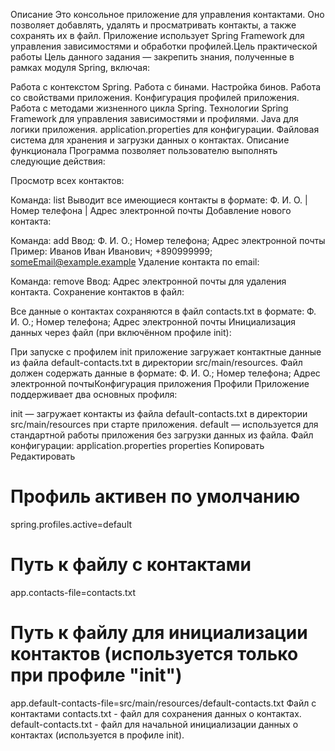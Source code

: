 Описание
Это консольное приложение для управления контактами. Оно позволяет добавлять, удалять и просматривать контакты, а также сохранять их в файл. Приложение использует Spring Framework для управления зависимостями и обработки профилей.Цель практической работы
Цель данного задания — закрепить знания, полученные в рамках модуля Spring, включая:

Работа с контекстом Spring.
Работа с бинами.
Настройка бинов.
Работа со свойствами приложения.
Конфигурация профилей приложения.
Работа с методами жизненного цикла Spring.
Технологии
Spring Framework для управления зависимостями и профилями.
Java для логики приложения.
application.properties для конфигурации.
Файловая система для хранения и загрузки данных о контактах.
Описание функционала
Программа позволяет пользователю выполнять следующие действия:

Просмотр всех контактов:

Команда: list
Выводит все имеющиеся контакты в формате:
Ф. И. О. | Номер телефона | Адрес электронной почты
Добавление нового контакта:

Команда: add
Ввод: Ф. И. О.; Номер телефона; Адрес электронной почты
Пример: Иванов Иван Иванович; +890999999; someEmail@example.example
Удаление контакта по email:

Команда: remove
Ввод: Адрес электронной почты для удаления контакта.
Сохранение контактов в файл:

Все данные о контактах сохраняются в файл contacts.txt в формате:
Ф. И. О.; Номер телефона; Адрес электронной почты
Инициализация данных через файл (при включённом профиле init):

При запуске с профилем init приложение загружает контактные данные из файла default-contacts.txt в директории src/main/resources.
Файл должен содержать данные в формате:
Ф. И. О.; Номер телефона; Адрес электронной почтыКонфигурация приложения
Профили
Приложение поддерживает два основных профиля:

init — загружает контакты из файла default-contacts.txt в директории src/main/resources при старте приложения.
default — используется для стандартной работы приложения без загрузки данных из файла.
Файл конфигурации: application.properties
properties
Копировать
Редактировать
# Профиль активен по умолчанию
spring.profiles.active=default

# Путь к файлу с контактами
app.contacts-file=contacts.txt

# Путь к файлу для инициализации контактов (используется только при профиле "init")
app.default-contacts-file=src/main/resources/default-contacts.txt
Файл с контактами
contacts.txt - файл для сохранения данных о контактах.
default-contacts.txt - файл для начальной инициализации данных о контактах (используется в профиле init).
